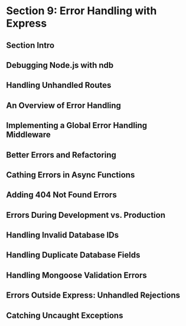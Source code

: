 # Section 9: Error Handling with Express

## Section Intro 

## Debugging Node.js with ndb 

## Handling Unhandled Routes 

## An Overview of Error Handling 

## Implementing a Global Error Handling Middleware 

## Better Errors and Refactoring 

## Cathing Errors in Async Functions 

## Adding 404 Not Found Errors 

## Errors During Development vs. Production 

## Handling Invalid Database IDs

## Handling Duplicate Database Fields 

## Handling Mongoose Validation Errors 

## Errors Outside Express: Unhandled Rejections 

## Catching Uncaught Exceptions 
